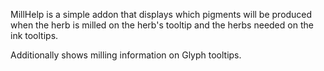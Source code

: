 MillHelp is a simple addon that displays which pigments will be produced when the herb is milled on the herb's tooltip and the herbs needed on the ink tooltips.

Additionally shows milling information on Glyph tooltips.
